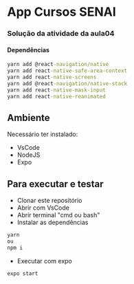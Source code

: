 # App Cursos SENAI
### Solução da atividade da aula04

#### Dependências
```cmd
yarn add @react-navigation/native
yarn add react-native-safe-area-context
yarn add react-native-screens
yarn add @react-navigation/native-stack
yarn add react-native-mask-input
yarn add react-native-reanimated
```
## Ambiente
Necessário ter instalado:
- VsCode
- NodeJS
- Expo

## Para executar e testar
- Clonar este repositório
- Abrir com VsCode
- Abrir terminal "cmd ou bash"
- Instalar as dependências
```cmd
yarn
ou 
npm i
```
- Executar com expo
```cmd
expo start
```